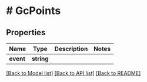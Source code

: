 # # GcPoints

## Properties

Name | Type | Description | Notes
------------ | ------------- | ------------- | -------------
**event** | **string** |  |

[[Back to Model list]](../../README.md#models) [[Back to API list]](../../README.md#endpoints) [[Back to README]](../../README.md)
